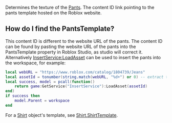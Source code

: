 Determines the texture of the [Pants](https://developer.roblox.com/en-us/api-reference/class/Pants). The content ID link pointing to the pants template hosted on the Roblox website.

How do I find the PantsTemplate?
--------------------------------

This content ID is different to the website URL of the pants. The content ID can be found by pasting the website URL of the pants into the PantsTemplate property in Roblox Studio, as studio will correct it. Alternatively [InsertService:LoadAsset](https://developer.roblox.com/en-us/api-reference/function/InsertService/LoadAsset) can be used to insert the pants into the workspace, for example:

```lua
local webURL = "https://www.roblox.com/catalog/1804739/Jeans"
local assetId = tonumber(string.match(webURL, "%d+") or 0) -- extract the number
local success, model = pcall(function() 
    return game:GetService("InsertService"):LoadAsset(assetId) 
end)
if success then 
    model.Parent = workspace
end
``` 

For a [Shirt](https://developer.roblox.com/en-us/api-reference/class/Shirt) object's template, see [Shirt.ShirtTemplate](https://developer.roblox.com/en-us/api-reference/property/Shirt/ShirtTemplate).